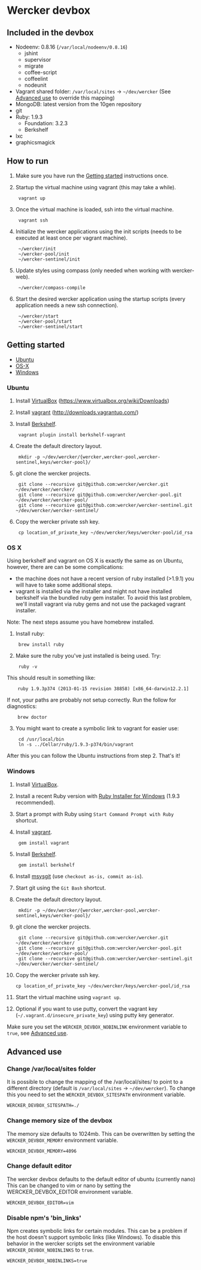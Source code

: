 # Wercker devbox

## Included in the devbox ##

- Nodeenv: 0.8.16 (`/var/local/nodeenv/0.8.16`)
  - jshint
  - supervisor
  - migrate
  - coffee-script
  - coffeelint
  - nodeunit
- Vagrant shared folder: `/var/local/sites` -> `~/dev/wercker` (See [Advanced use](#change-varlocalsites-folder) to override this mapping)
- MongoDB: latest version from the 10gen repository
- git
- Ruby: 1.9.3
  - Foundation: 3.2.3
  - Berkshelf
- lxc
- graphicsmagick

## How to run ##

1. Make sure you have run the [Getting started](#getting-started) instructions once.

2. Startup the virtual machine using vagrant (this may take a while).

        vagrant up

3. Once the virtual machine is loaded, ssh into the virtual machine.

        vagrant ssh

4. Initialize the wercker applications using the init scripts (needs to be executed at least once per vagrant machine).

        ~/wercker/init
        ~/wercker-pool/init
        ~/wercker-sentinel/init

5. Update styles using compass (only needed when working with wercker-web).

        ~/wercker/compass-compile

6. Start the desired wercker application using the startup scripts (every application needs a new ssh connection).

        ~/wercker/start
        ~/wercker-pool/start
        ~/wercker-sentinel/start

## Getting started ##

* [Ubuntu](#ubuntu)
* [OS-X](#os-x)
* [Windows](#windows)

### Ubuntu ###

1. Install [VirtualBox](https://www.virtualbox.org/) (https://www.virtualbox.org/wiki/Downloads)

2. Install [vagrant](http://www.vagrantup.com/) (http://downloads.vagrantup.com/)

3. Install [Berkshelf](http://berkshelf.com/).

        vagrant plugin install berkshelf-vagrant

4. Create the default directory layout.

        mkdir -p ~/dev/wercker/{wercker,wercker-pool,wercker-sentinel,keys/wercker-pool}/

5. git clone the wercker projects.

        git clone --recursive git@github.com:wercker/wercker.git ~/dev/wercker/wercker/
        git clone --recursive git@github.com:wercker/wercker-pool.git ~/dev/wercker/wercker-pool/
        git clone --recursive git@github.com:wercker/wercker-sentinel.git ~/dev/wercker/wercker-sentinel/

6. Copy the wercker private ssh key.

        cp location_of_private_key ~/dev/wercker/keys/wercker-pool/id_rsa

### OS X ###

Using berkshelf and vagrant on OS X is exactly the same as on Ubuntu, however, there are can be some complications:
* the machine does not have a recent version of ruby installed (>1.9.1) you will have to take some additional steps.
* vagrant is installed via the installer and might not have installed berkshelf via the bundled ruby gem installer. To avoid this last problem, we'll install vagrant via ruby gems and not use the packaged vagrant installer.

Note: The next steps assume you have homebrew installed.


1. Install ruby:

        brew install ruby

2. Make sure the ruby you've just installed is being used. Try:

        ruby -v

  This should result in something like:

        ruby 1.9.3p374 (2013-01-15 revision 38858) [x86_64-darwin12.2.1]

  If not, your paths are probably not setup correctly. Run the follow for diagnostics:

        brew doctor

3. You might want to create a symbolic link to vagrant for easier use:

        cd /usr/local/bin
        ln -s ../Cellar/ruby/1.9.3-p374/bin/vagrant

After this you can follow the Ubuntu instructions from step 2. That's it!

### Windows ###

1. Install [VirtualBox](https://www.virtualbox.org/wiki/Downloads).

2. Install a recent Ruby version with [Ruby Installer for Windows](http://rubyinstaller.org/) (1.9.3 recommended).

3. Start a prompt with Ruby using `Start Command Prompt with Ruby` shortcut.

4. Install [vagrant](http://www.vagrantup.com/).

        gem install vagrant

5. Install [Berkshelf](http://berkshelf.com/).

        gem install berkshelf

6. Install [msysgit](https://code.google.com/p/msysgit/downloads/list?q=full+installer+official+git) (use `checkout as-is, commit as-is`).

7. Start git using the `Git Bash` shortcut.

8. Create the default directory layout.

        mkdir -p ~/dev/wercker/{wercker,wercker-pool,wercker-sentinel,keys/wercker-pool}/

9. git clone the wercker projects.

        git clone --recursive git@github.com:wercker/wercker.git ~/dev/wercker/wercker/
        git clone --recursive git@github.com:wercker/wercker-pool.git ~/dev/wercker/wercker-pool/
        git clone --recursive git@github.com:wercker/wercker-sentinel.git ~/dev/wercker/wercker-sentinel/

10. Copy the wercker private ssh key.

        cp location_of_private_key ~/dev/wercker/keys/wercker-pool/id_rsa

11. Start the virtual machine using `vagrant up`.

12. Optional if you want to use putty, convert the vagrant key (`~/.vagrant.d/insecure_private_key`) using putty key generator.

Make sure you set the `WERCKER_DEVBOX_NOBINLINK` environment variable to `true`, see [Advanced use](#disable-npms-bin_links).

## Advanced use ##

### Change /var/local/sites folder ###

It is possible to change the mapping of the /var/local/sites/ to point to a different directory (default is `/var/local/sites` -> `~/dev/wercker`). To change this you need to set the `WERCKER_DEVBOX_SITESPATH` environment variable.

    WERCKER_DEVBOX_SITESPATH=./

### Change memory size of the devbox ###

The memory size defaults to 1024mb. This can be overwritten by setting the `WERCKER_DEVBOX_MEMORY` environment variable.

    WERCKER_DEVBOX_MEMORY=4096

### Change default editor ###

The wercker devbox defaults to the default editor of ubuntu (currently nano) This can be changed to vim or nano by setting the WERCKER_DEVBOX_EDITOR environment variable.

    WERCKER_DEVBOX_EDITOR=vim

### Disable npm's 'bin_links' ###

Npm creates symbolic links for certain modules. This can be a problem if the host doesn't support symbolic links (like Windows). To disable this behavior in the wercker scripts set the environment variable `WERCKER_DEVBOX_NOBINLINKS` to `true`.

    WERCKER_DEVBOX_NOBINLINKS=true
